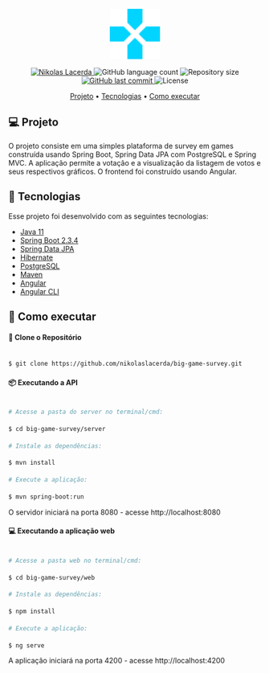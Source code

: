 <p align="center">
   <img src="./.github/logo.svg" alt="Reddit" width="100"/>
</p>

<p align="center">	
   <a href="https://www.linkedin.com/in/nikolaslacerda/">
      <img alt="Nikolas Lacerda" src="https://img.shields.io/badge/-Nikolas Lacerda-00D4FF?style=flat&logo=Linkedin&logoColor=white" />
   </a>
  
  <img alt="GitHub language count" src="https://img.shields.io/github/languages/count/nikolaslacerda/reddit-clone?color=00D4FF">
  
  <img alt="Repository size" src="https://img.shields.io/github/repo-size/nikolaslacerda/reddit-clone?color=00D4FF">
  
  <a href="https://github.com/nikolaslacerda/reddit-clone/commits/master">
    <img alt="GitHub last commit" src="https://img.shields.io/github/last-commit/nikolaslacerda/reddit-clone?color=00D4FF">
  </a> 
  
  <img alt="License" src="https://img.shields.io/badge/license-MIT-00D4FF">
  
</p>

<p align="center">
 <a href="#computer-projeto">Projeto</a> •
 <a href="#rocket-tecnologias">Tecnologias</a> •
 <a href="#construction_worker-como-executar">Como executar</a>
</p>

## :computer: Projeto

O projeto consiste em uma simples plataforma de survey em games construída usando Spring Boot, Spring Data JPA com PostgreSQL e Spring MVC. A aplicação permite a votação e a visualização da listagem de votos e seus respectivos gráficos. O frontend foi construído usando Angular. 

## :rocket: Tecnologias

Esse projeto foi desenvolvido com as seguintes tecnologias:

- [Java 11](https://www.java.com/en/)
- [Spring Boot 2.3.4](https://spring.io/projects/spring-boot)
- [Spring Data JPA](https://spring.io/projects/spring-data-jpa)
- [Hibernate](https://hibernate.org)
- [PostgreSQL](https://www.postgresql.org)
- [Maven](https://maven.apache.org)
- [Angular](https://angular.io)
- [Angular CLI](https://cli.angular.io)

## :construction_worker: Como executar


#### :repeat: Clone o Repositório

```bash

$ git clone https://github.com/nikolaslacerda/big-game-survey.git

```

#### :package: Executando a API

```bash

# Acesse a pasta do server no terminal/cmd:

$ cd big-game-survey/server

# Instale as dependências:

$ mvn install

# Execute a aplicação:

$ mvn spring-boot:run

```

O servidor iniciará na porta 8080 - acesse http://localhost:8080

#### :computer: Executando a aplicação web

```bash

# Acesse a pasta web no terminal/cmd:

$ cd big-game-survey/web

# Instale as dependências:

$ npm install

# Execute a aplicação:

$ ng serve

```

A aplicação iniciará na porta 4200 - acesse http://localhost:4200
